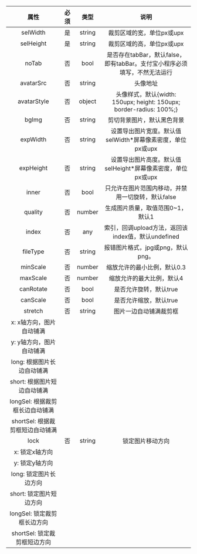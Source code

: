 |属性	|必须	|类型	|说明								|
|:-:|:-:|:-:|:-:								|
|selWidth	|是	|string	|裁剪区域的宽，单位px或upx			|
|selHeight	|是	|string	|裁剪区域的高，单位px或upx			|
|noTab	|否	|bool	|是否存在tabBar，默认false，即有tabBar。支付宝小程序必须填写，不然无法运行|
|avatarSrc	|否	|string	|头像地址							|
|avatarStyle	|否	|object	|头像样式，默认{width: 150upx; height: 150upx; border-radius: 100%;}|
|bgImg	|否	|string	|剪切背景图片，默认黑色背景			|
|expWidth	|否	|string	|设置导出图片宽度。默认值selWidth*屏幕像素密度，单位px或upx|
|expHeight	|否	|string	|设置导出图片高度。默认值selHeight*屏幕像素密度，单位px或upx|
|inner	|否	|bool	|只允许在图片范围内移动，并禁用一切旋转，默认false|
|quality	|否	|number	|生成图片质量，取值范围0~1，默认1	|
|index	|否	|any	|索引，回调upload方法，返回该index值，默认undefined|
|fileType	|否	|string	|报错图片格式，jpg或png，默认png。	|
|minScale	|否	|number	|缩放允许的最小比例，默认0.3		|
|maxScale	|否	|number	|缩放允许的最大比例，默认4			|
|canRotate	|否	|bool	|是否允许旋转，默认true				|
|canScale	|否	|bool	|是否允许缩放，默认true				|
|stretch	|否	|string	|图片一边自动铺满裁剪框				|
|x: x轴方向，图片自动铺满			|
|y: y轴方向，图片自动铺满			|
|long: 根据图片长边自动铺满			|
|short: 根据图片短边自动铺满		|
|longSel: 根据裁剪框长边自动铺满	|
|shortSel: 根据裁剪框短边自动铺满	|
|lock	|否	|string	|锁定图片移动方向					|
|x: 锁定x轴方向						|
|y: 锁定y轴方向						|
|long: 锁定图片长边方向				|
|short: 锁定图片短边方向			|
|longSel: 锁定裁剪框长边方向		|
|shortSel: 锁定裁剪框短边方向		|